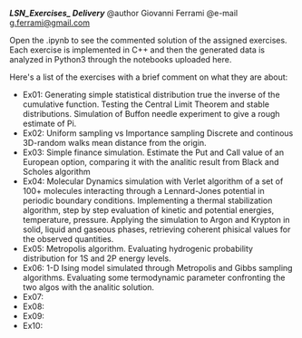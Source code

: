 *********LSN_Exercises_ Delivery*********
@author Giovanni Ferrami
@e-mail g.ferrami@gmail.com

Open the .ipynb to see the commented solution of the assigned exercises.
Each exercise is implemented in C++ and then the generated data is analyzed in Python3 through the notebooks uploaded here.


Here's a list of the exercises with a brief comment on what they are about:
- Ex01: 
        Generating simple statistical distribution true the inverse of the cumulative function. 
        Testing the Central Limit Theorem and stable distributions.
        Simulation of Buffon needle experiment to give a rough estimate of Pi.
- Ex02: 
        Uniform sampling vs Importance sampling
        Discrete and continous 3D-random walks mean distance from the origin.
- Ex03: 
        Simple finance simulation. Estimate the Put and Call value of an European option, comparing it with the analitic result from Black and Scholes algorithm
- Ex04: 
        Molecular Dynamics simulation with Verlet algorithm of a set of 100+ molecules interacting through a Lennard-Jones potential in periodic      boundary conditions.
        Implementing a thermal stabilization algorithm, step by step evaluation of kinetic and potential energies, temperature, pressure.
        Applying the simulation to Argon and Krypton in solid, liquid and gaseous phases, retrieving coherent phisical values for the observed quantities.
- Ex05: 
        Metropolis algorithm. Evaluating hydrogenic probability distribution for 1S and 2P energy levels.
- Ex06: 
        1-D Ising model simulated through Metropolis and Gibbs sampling algorithms. Evaluating some termodynamic parameter confronting the two algos with the analitic solution.
- Ex07: 
- Ex08: 
- Ex09: 
- Ex10: 